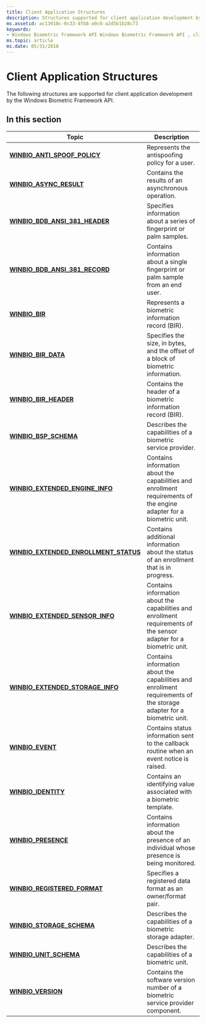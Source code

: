 ```yaml
---
title: Client Application Structures
description: Structures supported for client application development by the Windows Biometric Framework API.
ms.assetid: ac13910c-0c33-4fb8-a9c6-a2d5b1b28c73
keywords:
- Windows Biometric Framework API Windows Biometric Framework API , client application structures
ms.topic: article
ms.date: 05/31/2018
---
```


# Client Application Structures

The following structures are supported for client application development by the Windows Biometric Framework API.

## In this section



| Topic                                                                                        | Description                                                                                                                     |
|----------------------------------------------------------------------------------------------|---------------------------------------------------------------------------------------------------------------------------------|
| [**WINBIO\_ANTI\_SPOOF\_POLICY**](winbio-anti-spoof-policy.md)<br/>                   | Represents the antispoofing policy for a user.<br/>                                                                       |
| [**WINBIO\_ASYNC\_RESULT**](/windows/desktop/api/Winbio/ns-winbio-winbio_async_result)<br/>                              | Contains the results of an asynchronous operation.<br/>                                                                   |
| [**WINBIO\_BDB\_ANSI\_381\_HEADER**](winbio-bdb-ansi-381-header.md)<br/>              | Specifies information about a series of fingerprint or palm samples.<br/>                                                 |
| [**WINBIO\_BDB\_ANSI\_381\_RECORD**](winbio-bdb-ansi-381-record.md)<br/>              | Contains information about a single fingerprint or palm sample from an end user.<br/>                                     |
| [**WINBIO\_BIR**](winbio-bir.md)<br/>                                                 | Represents a biometric information record (BIR).<br/>                                                                     |
| [**WINBIO\_BIR\_DATA**](winbio-bir-data.md)<br/>                                      | Specifies the size, in bytes, and the offset of a block of biometric information.<br/>                                    |
| [**WINBIO\_BIR\_HEADER**](winbio-bir-header.md)<br/>                                  | Contains the header of a biometric information record (BIR).<br/>                                                         |
| [**WINBIO\_BSP\_SCHEMA**](winbio-bsp-schema.md)<br/>                                  | Describes the capabilities of a biometric service provider.<br/>                                                          |
| [**WINBIO\_EXTENDED\_ENGINE\_INFO**](winbio-extended-engine-info.md)<br/>             | Contains information about the capabilities and enrollment requirements of the engine adapter for a biometric unit.<br/>  |
| [**WINBIO\_EXTENDED\_ENROLLMENT\_STATUS**](winbio-extended-enrollment-status.md)<br/> | Contains additional information about the status of an enrollment that is in progress.<br/>                               |
| [**WINBIO\_EXTENDED\_SENSOR\_INFO**](winbio-extended-sensor-info.md)<br/>             | Contains information about the capabilities and enrollment requirements of the sensor adapter for a biometric unit.<br/>  |
| [**WINBIO\_EXTENDED\_STORAGE\_INFO**](winbio-extended-storage-info.md)<br/>           | Contains information about the capabilities and enrollment requirements of the storage adapter for a biometric unit.<br/> |
| [**WINBIO\_EVENT**](winbio-event.md)<br/>                                             | Contains status information sent to the callback routine when an event notice is raised.<br/>                             |
| [**WINBIO\_IDENTITY**](winbio-identity.md)<br/>                                       | Contains an identifying value associated with a biometric template.<br/>                                                  |
| [**WINBIO\_PRESENCE**](winbio-presence.md)<br/>                                       | Contains information about the presence of an individual whose presence is being monitored.<br/>                          |
| [**WINBIO\_REGISTERED\_FORMAT**](winbio-registered-format.md)<br/>                    | Specifies a registered data format as an owner/format pair.<br/>                                                          |
| [**WINBIO\_STORAGE\_SCHEMA**](winbio-storage-schema.md)<br/>                          | Describes the capabilities of a biometric storage adapter.<br/>                                                           |
| [**WINBIO\_UNIT\_SCHEMA**](winbio-unit-schema.md)<br/>                                | Describes the capabilities of a biometric unit.<br/>                                                                      |
| [**WINBIO\_VERSION**](winbio-version.md)<br/>                                         | Contains the software version number of a biometric service provider component.<br/>                                      |



 

 

 





